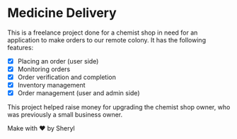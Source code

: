 # Medicine Delivery 

This is a freelance project done for a chemist shop in need for an application to make orders to our remote colony. It has the following features:

- [X] Placing an order (user side)
- [X] Monitoring orders
- [X] Order verification and completion
- [X] Inventory management
- [X] Order management (user and admin side)

This project helped raise money for upgrading the chemist shop owner, who was previously a small business owner.

Make with :heart: by Sheryl
